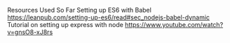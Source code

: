 Resources Used So Far
  Setting up ES6 with Babel
    https://leanpub.com/setting-up-es6/read#sec_nodejs-babel-dynamic
  Tutorial on setting up express with node
    https://www.youtube.com/watch?v=gnsO8-xJ8rs
